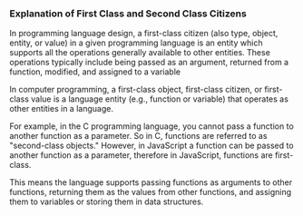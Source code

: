 ### Explanation of First Class and Second Class Citizens

In programming language design, a first-class citizen (also type, object, entity, or value) in a given programming language is an entity which supports all the operations generally available to other entities. These operations typically include being passed as an argument, returned from a function, modified, and assigned to a variable

In computer programming, a first-class object, first-class citizen, or first-class value is a language entity (e.g., function or variable) that operates as other entities in a language.

For example, in the C programming language, you cannot pass a function to another function as a parameter. So in C, functions are referred to as "second-class objects." However, in JavaScript a function can be passed to another function as a parameter, therefore in JavaScript, functions are first-class.

This means the language supports passing functions as arguments to other functions, returning them as the values from other functions, and assigning them to variables or storing them in data structures.

